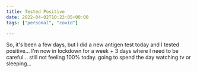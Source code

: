 ```yaml
---
title: Tested Positive
date: 2022-04-02T10:23:05+00:00
tags: ["personal", "covid"]

---
```

So, it's been a few days, but I did a new antigen test today and I tested positive... I'm now in lockdown for a week + 3 days where I need to be careful... still not feeling 100% today. going to spend the day watching tv or sleeping...
